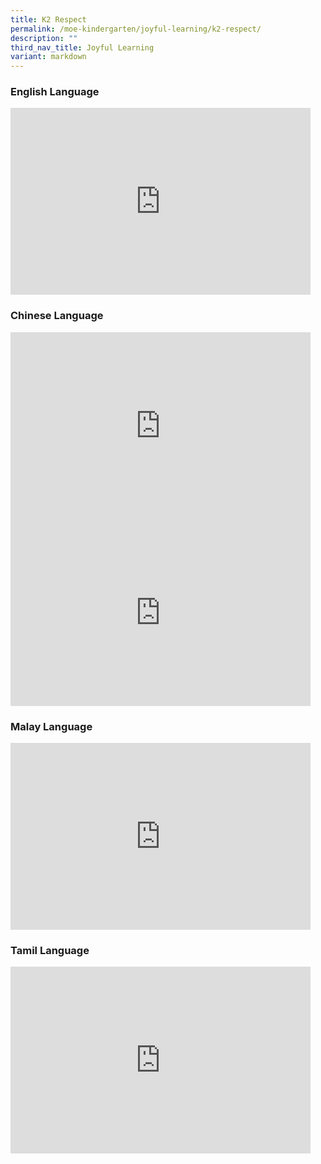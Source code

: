 ```yaml
---
title: K2 Respect
permalink: /moe-kindergarten/joyful-learning/k2-respect/
description: ""
third_nav_title: Joyful Learning
variant: markdown
---
```

### English Language

<iframe allowfullscreen="true" height="299" width="480" frameborder="0" src="https://docs.google.com/presentation/d/e/2PACX-1vR6sP4NnRwgf55iqVXvFosCcY4YKtV-LEmf3DVO37APSi1EWBdCpooSVYc1loHRJsC9oFpmqG-3tm41/embed?start=true&amp;loop=true&amp;delayms=3000"></iframe>

### Chinese Language

<iframe allowfullscreen="true" height="299" width="480" frameborder="0" src="https://docs.google.com/presentation/d/e/2PACX-1vTiZ-KZR6atvKm_ThC80Jmvz5dfJeokIJj1OBiF6V1oGF7fgoAO9FnZQSjHsIDw0UZfpQTk0GEDsp3m/embed?start=true&amp;loop=true&amp;delayms=3000"></iframe>
<br>
<iframe allowfullscreen="true" height="299" width="480" frameborder="0" src="https://docs.google.com/presentation/d/e/2PACX-1vQd3n6UUBED-Cqx1dBuJWWBXb-d5sgjUB2WN1u8PnZdZgbJznb_BdZBIF50Y6ZVm5u69iBaTmALYJ9M/embed?start=true&amp;loop=true&amp;delayms=3000"></iframe>

### Malay Language
<iframe allowfullscreen="true" height="299" width="480" frameborder="0" src="https://docs.google.com/presentation/d/e/2PACX-1vQ8jcaF7fm0sUSAYCLrKlZ_RwXPL5xzPSVGrcARId9Qp4dSlpEY4BBye33GxK9jxjd7ghAdcA9CtsKs/embed?start=true&amp;loop=true&amp;delayms=3000"></iframe>

### Tamil Language
<iframe allowfullscreen="true" height="299" width="480" frameborder="0" src="https://docs.google.com/presentation/d/e/2PACX-1vSbFPBdTJtmg8ajyEJmjYbhsXfMoQtnhy-hBCVLxXhY0gUbBdPEM_QutuDk0HcWlN_Jzq5c7RcOkm4a/embed?start=true&amp;loop=true&amp;delayms=3000"></iframe>
